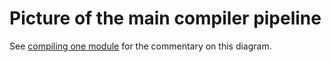 # Picture of the main compiler pipeline



See [compiling one module](commentary/compiler) for the commentary on this diagram.



[](/trac/ghc/attachment/wiki/Commentary/Compiler/HscPipe/HscPipe.png)


